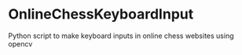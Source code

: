 # OnlineChessKeyboardInput
Python script to make keyboard inputs in online chess websites using opencv
